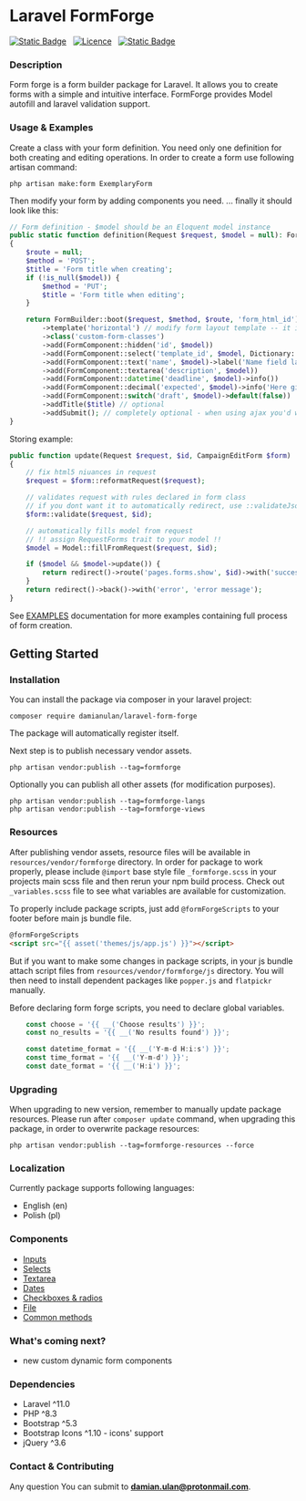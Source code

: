 # Laravel FormForge

[![Static Badge](https://img.shields.io/badge/made_with-Laravel-red?style=for-the-badge)](https://laravel.com/docs/11.x/releases) &nbsp; [![Licence](https://img.shields.io/github/license/Ileriayo/markdown-badges?style=for-the-badge)](./LICENSE) &nbsp; [![Static Badge](https://img.shields.io/badge/maintainer-damianulan-blue?style=for-the-badge)](https://damianulan.me)

### Description

Form forge is a form builder package for Laravel. It allows you to create forms with a simple and intuitive interface. FormForge provides Model autofill and laravel validation support.

### Usage & Examples

Create a class with your form definition. You need only one definition for both creating and editing operations.
In order to create a form use following artisan command:

```
php artisan make:form ExemplaryForm
```

Then modify your form by adding components you need.
... finally it should look like this:

```php
// Form definition - $model should be an Eloquent model instance
public static function definition(Request $request, $model = null): FormBuilder
{
    $route = null;
    $method = 'POST';
    $title = 'Form title when creating';
    if (!is_null($model)) {
        $method = 'PUT';
        $title = 'Form title when editing';
    }

    return FormBuilder::boot($request, $method, $route, 'form_html_id')
        ->template('horizontal') // modify form layout template -- it is 'horizontal' by default
        ->class('custom-form-classes')
        ->add(FormComponent::hidden('id', $model))
        ->add(FormComponent::select('template_id', $model, Dictionary::fromModel(Model::class, 'attribute'))->required()) // form element branded as required
        ->add(FormComponent::text('name', $model)->label('Name field label')->required())
        ->add(FormComponent::textarea('description', $model))
        ->add(FormComponent::datetime('deadline', $model)->info())
        ->add(FormComponent::decimal('expected', $model)->info('Here give explanation under questionmark icon'))
        ->add(FormComponent::switch('draft', $model)->default(false))
        ->addTitle($title) // optional
        ->addSubmit(); // completely optional - when using ajax you'd want to
}
```

Storing example:

```php
public function update(Request $request, $id, CampaignEditForm $form)
{
    // fix html5 niuances in request
    $request = $form::reformatRequest($request);

    // validates request with rules declared in form class
    // if you dont want it to automatically redirect, use ::validateJson method instead
    $form::validate($request, $id);

    // automatically fills model from request
    // !! assign RequestForms trait to your model !!
    $model = Model::fillFromRequest($request, $id);

    if ($model && $model->update()) {
        return redirect()->route('pages.forms.show', $id)->with('success', 'success message');
    }
    return redirect()->back()->with('error', 'error message');
}
```

See [EXAMPLES](docs/EXAMPLES.md) documentation for more examples containing full process of form creation.

## Getting Started

### Installation

You can install the package via composer in your laravel project:

```
composer require damianulan/laravel-form-forge
```

The package will automatically register itself.

Next step is to publish necessary vendor assets.

```
php artisan vendor:publish --tag=formforge
```

Optionally you can publish all other assets (for modification purposes).

```
php artisan vendor:publish --tag=formforge-langs
php artisan vendor:publish --tag=formforge-views
```

### Resources

After publishing vendor assets, resource files will be available in `resources/vendor/formforge` directory. In order for package to work properly, please include `@import` base style file `_formforge.scss` in your projects main scss file and then rerun your npm build process.
Check out `_variables.scss` file to see what variables are available for customization.

To properly include package scripts, just add `@formForgeScripts` to your footer before main js bundle file.

```html
@formForgeScripts
<script src="{{ asset('themes/js/app.js') }}"></script>
```
But if you want to make some changes in package scripts, in your js bundle attach script files from `resources/vendor/formforge/js` directory. You will then need to install dependent packages like `popper.js` and `flatpickr` manually.

Before declaring form forge scripts, you need to declare global variables.
```js
    const choose = '{{ __('Choose results') }}';
    const no_results = '{{ __('No results found') }}';

    const datetime_format = '{{ __('Y-m-d H:i:s') }}';
    const time_format = '{{ __('Y-m-d') }}';
    const date_format = '{{ __('H:i') }}';
```

### Upgrading

When upgrading to new version, remember to manually update package resources. Please run after `composer update` command, when upgrading this package, in order to overwrite package resources:

```
php artisan vendor:publish --tag=formforge-resources --force
```

### Localization

Currently package supports following languages:

- English (en)
- Polish (pl)

### Components

- [Inputs](docs/components/INPUTS.md)
- [Selects](docs/components/SELECT.md)
- [Textarea](docs/components/TEXTAREA.md)
- [Dates](docs/components/DATES.md)
- [Checkboxes & radios](docs/components/CHECKBOXES.md)
- [File](docs/components/FILE.md)
- [Common methods](docs/components/COMPONENTS.md)

### What's coming next?

- new custom dynamic form components

### Dependencies

- Laravel ^11.0
- PHP ^8.3
- Bootstrap ^5.3
- Bootstrap Icons ^1.10 - icons' support
- jQuery ^3.6

### Contact & Contributing

Any question You can submit to **damian.ulan@protonmail.com**.

